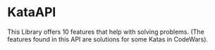 # KataAPI
This Library offers 10 features that help with solving problems. (The features found in this API are solutions for some Katas in CodeWars).
